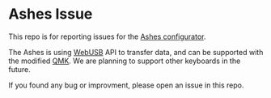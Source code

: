 # Ashes Issue
This repo is for reporting issues for the [Ashes configurator](https://www.ergokb.tw/ashes/).

The Ashes is using [WebUSB](https://wicg.github.io/webusb/) API to transfer data, and can be supported with the modified [QMK](https://github.com/qmk/qmk_firmware). We are planning to support other keyboards in the future.

If you found any bug or improvment, please open an issue in this repo.

